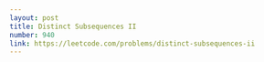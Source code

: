 ```yaml
---
layout: post
title: Distinct Subsequences II
number: 940
link: https://leetcode.com/problems/distinct-subsequences-ii
---
```

